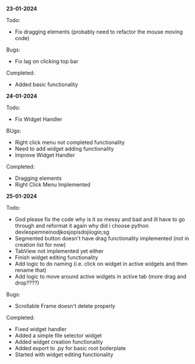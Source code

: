 **23-01-2024**

Todo:

- Fix dragging elements (probably need to refactor the mouse moving code)

Bugs:

- Fix lag on clicking top bar

Completed:

- Added basic functionality

**24-01-2024**

Todo:

- Fix Widget Handler

BUgs:

- Right click menu not completed functionality
- Need to add widget adding functionality
- Improve Widget Handler

Completed:

- Dragging elements
- Right Click Menu Implemented

**25-01-2024**

Todo:

- God please fix the code why is it so messy and bad and ill have to go through and reformat it again why did i choose python devleopemneinodjkosjopisdojiiogio;sg
- Segmented button doesn't have drag functionality implemented (not in creation list for now)
- TabView not implemented yet either
- Finish widget editing functionality
- Add logic to do naming (i.e. click on widget in active widgets and then rename that)
- Add logic to move around active widgets in active tab (more drag and drop????)

Bugs:

- Scrollable Frame doesn't delete properly

Completed:

- Fixed widget handler
- Added a simple file selector widget
- Added widget creation functionality
- Added export to .py for basic root boilerplate
- Started with widget editing functionality
